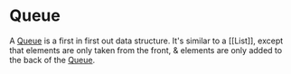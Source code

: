 # Queue
A [Queue](Queue.md) is a first in first out data structure. It's similar to a [[List]], except that elements are only taken from the front, & elements are only added to the back of the [Queue](Queue.md).